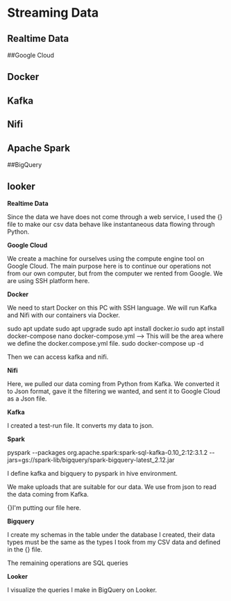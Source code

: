# Streaming Data
## Realtime Data
##Google Cloud
## Docker
## Kafka
## Nifi
## Apache Spark
##BigQuery
## looker


**Realtime Data**

Since the data we have does not come through a web service, I used the {} file to make our csv data behave like instantaneous data flowing through Python.

**Google Cloud**

We create a machine for ourselves using the compute engine tool on Google Cloud. The main purpose here is to continue our operations not from our own computer, but from the computer we rented from Google. We are using SSH platform here.

**Docker**

We need to start Docker on this PC with SSH language. We will run Kafka and Nifi with our containers via Docker.

sudo apt update
sudo apt upgrade
sudo apt install docker.io
sudo apt install docker-compose
nano docker-compose.yml --> This will be the area where we define the docker.compose.yml file.
sudo docker-compose up -d

Then we can access kafka and nifi.


**Nifi**

Here, we pulled our data coming from Python from Kafka. We converted it to Json format, gave it the filtering we wanted, and sent it to Google Cloud as a Json file.

**Kafka**

I created a test-run file. It converts my data to json.

**Spark**

pyspark --packages org.apache.spark:spark-sql-kafka-0.10_2:12:3.1.2 --jars=gs://spark-lib/bigquery/spark-bigquery-latest_2.12.jar

I define kafka and bigquery to pyspark in hive environment.

We make uploads that are suitable for our data. We use from json to read the data coming from Kafka.

{}I'm putting our file here.

**Bigquery**

I create my schemas in the table under the database I created, their data types must be the same as the types I took from my CSV data and defined in the {} file.

The remaining operations are SQL queries

**Looker**

I visualize the queries I make in BigQuery on Looker.
